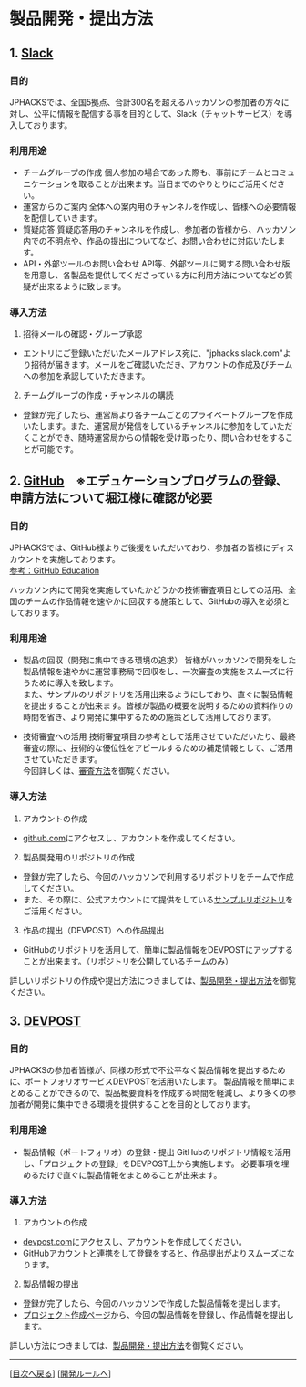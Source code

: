 # 製品開発・提出方法
## 1. [Slack](https://slack.com/)
### 目的
JPHACKSでは、全国5拠点、合計300名を超えるハッカソンの参加者の方々に対し、公平に情報を配信する事を目的として、Slack（チャットサービス）を導入しております。
### 利用用途
* チームグループの作成
個人参加の場合であった際も、事前にチームとコミュニケーションを取ることが出来ます。当日までのやりとりにご活用ください。
* 運営からのご案内
全体への案内用のチャンネルを作成し、皆様への必要情報を配信していきます。
* 質疑応答
質疑応答用のチャンネルを作成し、参加者の皆様から、ハッカソン内での不明点や、作品の提出についてなど、お問い合わせに対応いたします。
* API・外部ツールのお問い合わせ
API等、外部ツールに関する問い合わせ版を用意し、各製品を提供してくださっている方に利用方法についてなどの質疑が出来るように致します。

### 導入方法
1. 招待メールの確認・グループ承認
  - エントリにご登録いただいたメールアドレス宛に、"jphacks.slack.com"より招待が届きます。メールをご確認いただき、アカウントの作成及びチームへの参加を承認していただきます。
2. チームグループの作成・チャンネルの購読
  - 登録が完了したら、運営局より各チームごとのプライベートグループを作成いたします。また、運営局が発信をしているチャンネルに参加をしていただくことができ、随時運営局からの情報を受け取ったり、問い合わせをすることが可能です。

## 2. [GitHub](https://github.com)　※エデュケーションプログラムの登録、申請方法について堀江様に確認が必要
### 目的
JPHACKSでは、GitHub様よりご後援をいただいており、参加者の皆様にディスカウントを実施しております。  
[参考：GitHub Education](https://education.github.com/)

ハッカソン内にて開発を実施していたかどうかの技術審査項目としての活用、全国のチームの作品情報を速やかに回収する施策として、GitHubの導入を必須としております。

### 利用用途
* 製品の回収（開発に集中できる環境の追求）
皆様がハッカソンで開発をした製品情報を速やかに運営事務局で回収をし、一次審査の実施をスムーズに行うために導入を致します。  
また、サンプルのリポジトリを活用出来るようにしており、直ぐに製品情報を提出することが出来ます。皆様が製品の概要を説明するための資料作りの時間を省き、より開発に集中するための施策として活用しております。

* 技術審査への活用
技術審査項目の参考として活用させていただいたり、最終審査の際に、技術的な優位性をアピールするための補足情報として、ご活用させていただきます。  
今回詳しくは、[審査方法](how-to-judge.md)を御覧ください。

### 導入方法
1. アカウントの作成
  - [github.com](https://github.com/)にアクセスし、アカウントを作成してください。
2. 製品開発用のリポジトリの作成
  - 登録が完了したら、今回のハッカソンで利用するリポジトリをチームで作成してください。
  - また、その際に、公式アカウントにて提供をしている[サンプルリポジトリ](https://github.com/jphacks/sample)をご活用ください。

3. 作品の提出（DEVPOST）への作品提出
  - GitHubのリポジトリを活用して、簡単に製品情報をDEVPOSTにアップすることが出来ます。（リポジトリを公開しているチームのみ）

詳しいリポジトリの作成や提出方法につきましては、[製品開発・提出方法](how-to-submit.md)を御覧ください。

## 3. [DEVPOST](https://devpost.com)
### 目的
JPHACKSの参加者皆様が、同様の形式で不公平なく製品情報を提出するために、ポートフォリオサービスDEVPOSTを活用いたします。
製品情報を簡単にまとめることができるので、製品概要資料を作成する時間を軽減し、より多くの参加者が開発に集中できる環境を提供することを目的としております。

### 利用用途
* 製品情報（ポートフォリオ）の登録・提出
GitHubのリポジトリ情報を活用し、「プロジェクトの登録」をDEVPOST上から実施します。
必要事項を埋めるだけで直ぐに製品情報をまとめることが出来ます。

### 導入方法
1. アカウントの作成
  - [devpost.com](https://devpost.com/)にアクセスし、アカウントを作成してください。
  - GitHubアカウントと連携をして登録をすると、作品提出がよりスムーズになります。
2. 製品情報の提出
  - 登録が完了したら、今回のハッカソンで作成した製品情報を提出します。
  - [プロジェクト作成ページ](http://devpost.com/software/new)から、今回の製品情報を登録し、作品情報を提出します。

詳しい方法につきましては、[製品開発・提出方法](how-to-submit.md)を御覧ください。

--------------
[[目次へ戻る](../README.md)] [[開発ルールへ](rule.md)]
